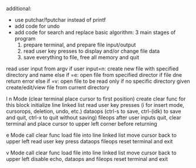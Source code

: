 additional:
- use putchar/fputchar instead of printf
- add code for undo
- add code for search and replace
basic algorithm:
3 main stages of program
  1. prepare terminal, and prepare file input/output
  2. read user key presses to display and/or change file data
  3. save everything to file, free all memory and quit 

read user input from argv
if user input=n: create new file with specified directory and name
else if =e: open file from specified director if file dne return error
else if =v: open file to be read only
if no specific directory given create/edit/view file from current directory

l
n Mode
(clear terminal
place cursor to first position) create clear func for this block
initialize line linked list
read user key presses
(i for insert mode, cursorops, deletion, undo, etc.) dataops
(ctrl-s to save, ctrl-(idk) to save and quit, ctrl-x to quit without saving) fileops
after user inputs quit, clear terminal and place cursor to upper left corner before returning 

e Mode
call clear func
load file into line linked list
move cursor back to upper left
read user key press
dataops
fileops
reset terminal and exit

v Mode
call clear func
load file into line linked list
move cursor back to upper left
disable echo, dataops and fileops
reset terminal and exit
